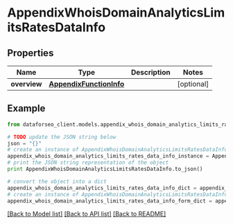 # AppendixWhoisDomainAnalyticsLimitsRatesDataInfo


## Properties

Name | Type | Description | Notes
------------ | ------------- | ------------- | -------------
**overview** | [**AppendixFunctionInfo**](AppendixFunctionInfo.md) |  | [optional] 

## Example

```python
from dataforseo_client.models.appendix_whois_domain_analytics_limits_rates_data_info import AppendixWhoisDomainAnalyticsLimitsRatesDataInfo

# TODO update the JSON string below
json = "{}"
# create an instance of AppendixWhoisDomainAnalyticsLimitsRatesDataInfo from a JSON string
appendix_whois_domain_analytics_limits_rates_data_info_instance = AppendixWhoisDomainAnalyticsLimitsRatesDataInfo.from_json(json)
# print the JSON string representation of the object
print AppendixWhoisDomainAnalyticsLimitsRatesDataInfo.to_json()

# convert the object into a dict
appendix_whois_domain_analytics_limits_rates_data_info_dict = appendix_whois_domain_analytics_limits_rates_data_info_instance.to_dict()
# create an instance of AppendixWhoisDomainAnalyticsLimitsRatesDataInfo from a dict
appendix_whois_domain_analytics_limits_rates_data_info_form_dict = appendix_whois_domain_analytics_limits_rates_data_info.from_dict(appendix_whois_domain_analytics_limits_rates_data_info_dict)
```
[[Back to Model list]](../README.md#documentation-for-models) [[Back to API list]](../README.md#documentation-for-api-endpoints) [[Back to README]](../README.md)


